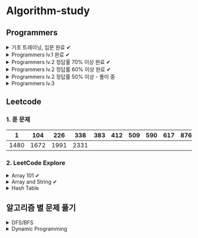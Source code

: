 # Algorithm-study

## Programmers

<details>
<summary>
기초 트레이닝, 입문 완료 ✔
</summary>

| ![코딩 기초 트레이닝 캘린더](https://github.com/JisooPyo/My-Study/assets/130378232/ecdaf685-54e7-415f-8194-62d2a131a668) | ![코딩테스트 입문 캘린더 (1)](https://github.com/JisooPyo/My-Study/assets/130378232/4daaedbf-d6c0-40a1-a8f1-acb7cd183f8e) |
|---------------------------------------------------------------------------------------------------------------|-----------------------------------------------------------------------------------------------------------------|

</details>

<details>
<summary>
Programmers lv.1 완료 ✔
</summary>

![image](https://github.com/JisooPyo/My-Study/assets/130378232/fdd15c4e-d3c0-4a26-9305-e5e0cb563b9b)

</details>

<details>
<summary>
Programmers lv.2 정답률 70% 이상 완료 ✔
</summary>

* 최댓값과 최솟값
* JadenCase 문자열 만들기
* 최솟값 만들기
* 올바른 괄호
* 이진 변환 반복하기
* 숫자의 표현
* 다음 큰 숫자
* 피보나치 수
* 짝지어 제거하기
* 카펫

</details>

<details>
<summary>
Programmers lv.2 정답률 60% 이상 완료 ✔
</summary>

* 영어 끝말잇기
* 구명보트
* 점프와 순간 이동
* 예상 대진표
* N개의 최소공배수
* 멀리 뛰기
* 귤 고르기
* 연속 부분 수열 합의 개수
* 괄호 회전하기
* 할인 행사
* n^2 배열 자르기
* H-Index
* 행렬의 곱셈
* [1차] 캐시
* 의상
* 튜플
* 기능개발
* 프로세스
* 뉴스 클러스터링
* 피로도
* 전화번호 목록
* k진수에서 소수 개수 구하기
* 타겟 넘버

</details>

<details>
<summary>
Programmers lv.2 정답률 50% 이상 - 풀이 중
</summary>

* [3차] 압축
* [3차] n진수 게임
* 게임 맵 최단거리
* 모음사전
* 더 맵게
* 주차 요금 계산
* 방문 길이
* 주식 가격

</details>

<details>
<summary>
Programmers lv.3 
</summary>

* 정수 삼각형

</details>

## Leetcode

### 1. 푼 문제

| 1    | 104  | 226  | 338  | 383 | 412 | 509 | 590 | 617 | 876 | 897 | 938 | 1342 | 1379 |
|------|------|------|------|-----|-----|-----|-----|-----|-----|-----|-----|------|------|
| 1480 | 1672 | 1991 | 2331 |     |     |     |     |     |     |     |     |      |      |

### 2. LeetCode Explore

<details>
<summary>
Array 101 ✔
</summary>

#### Introduction

* Max Consecutive Ones
* Find Numbers with Even Number of Digits
* Squares of a Sorted Array

#### Inserting Items Into an Array

* Duplicate Zeros
* Merge Sorted Array

#### Deleting Items From an Array

* Remove Element
* Remove Duplicates from Sorted Array

#### Searching for Items in an Array

* Check If N and Its Double Exist
* Valid Mountain Array

#### In-Place Operations

* Replace Elements with Greatest Element on Right Side
* Remove Duplicates from Sorted Array
* Move Zeroes
* Sort Array By Parity
* Remove Element

#### Conclusion

* Height Checker
* Third Maximum Number
* Find All Numbers Disappeared in an Array
* Squares of a Sorted Array

</details>

<details>
<summary>
Array and String ✔
</summary>

#### Introduction to Array

* Find Pivot Index
* Largest Number At Least Twice of Others
* Plus One

#### Introduction to 2D Array

* Diagonal Traverse
* Spiral Matrix
* Pascal's Triangle

#### Introduction to String

* Add Binary
* Implement strStr()
* Longest Common Prefix

#### Two-Pointer Technique

* Reverse String
* Array Partition 1
* Two Sum 2
* Minimum Size Subarray Sum

#### Conclusion

* Rotate Array
* Pascal's Triangle 2
* Reverse Words in a String
* Reverse Words in a String 3

</details>

<details>
<summary>
Hash Table
</summary>

#### Design a Hash Table

* Design HashSet
* Design HashMap

#### Practical Application - Hash Set

* Contains Duplicate
* Single Number
* Intersection of Two Arrays
* Happy Number

#### Practical Application - Hash Map

* Two Sum
* Isomorphic Strings
* Minimum Index Sum Of Two Lists
* First Unique Character in a String
* Intersection of Two Arrays 2
* Contains Duplicate 2

#### Practical Application - Design the Key

* Group Anagrams
* Valid Sudoku
* Find Duplicate Subtrees

#### Conclusion

* Jewels and Stones
* Longest Substring Without Repeating Characters

</details>

## 알고리즘 별 문제 풀기

<details>
<summary>
DFS/BFS
</summary>

### Programmers

* 타겟넘버 - DFS
* 게임 맵 최단거리 - BFS

### Leetcode

#### DFS

* 1379 - Find a Corresponding Node of a Binary Tree in a Clone of That Tree
* 938 - Range Sum of BST
* 617 - Merge Two Binary Trees
* 897 - Increasing Order Search Tree
* 2331 - Evaluate Boolean Binary Tree
* 590 - N-ary Tree Postorder Traversal

#### BFS

* 226 - Invert Binary Tree
* 104 - Maximum Depth of Binary Tree

</details>

<details>
<summary>
Dynamic Programming
</summary>

### Programmers

* 정수 삼각형

### Leetcode

* 338 - Counting Bits
* 509 - Fibonacci Number

</details>
